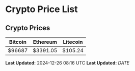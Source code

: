 # Crypto Price List

## Crypto Prices
| Bitcoin | Ethereum | Litecoin |
| ------- | -------- | -------- |
| $96687 | $3391.05 | $105.24 |
**Last Updated:** 2024-12-26 08:16 UTC
**Last Updated:** $DATE$
